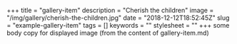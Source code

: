 +++
title = "gallery-item"
description = "Cherish the children"
image = "/img/gallery/cherish-the-children.jpg"
date = "2018-12-12T18:52:45Z"
slug = "example-gallery-item"
tags = []
keywords = ""
stylesheet = ""
+++
some body copy for displayed image (from the content of gallery-item.md)